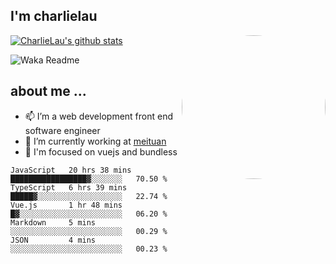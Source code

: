 
<h2>I'm charlielau</h2>
<img align='right' style="border-radius:50%" src="https://avatars1.githubusercontent.com/u/44078251?s=460&u=6b4f1c257663e44063b0b6a21c9c94f45bcfdcc7&v=4" width="230">

[![CharlieLau's github stats](https://github-readme-stats.vercel.app/api?username=charlielau)](https://github.com/charlielau/github-readme-stats)


![Waka Readme](https://github.com/CharlieLau/charlielau/workflows/Waka%20Readme/badge.svg)

## about me ...
- 📫 I’m a web development front end software engineer
- 🔭 I’m currently working at  <a href="https://www.meituan.com">meituan</a>
- 🔭 I'm focused on vuejs and bundless

<!-- <p align="center">
  <a href="https://github.com/charlielau" class="rich-diff-level-one">
    <img src="https://github-readme-stats.vercel.app/api?username=charlielau&title_color=333&text_color=777" alt="CharlieLau" >
  </a>
</p> -->

<!--START_SECTION:waka-->
```text
JavaScript   20 hrs 38 mins  █████████████████▓░░░░░░░   70.50 % 
TypeScript   6 hrs 39 mins   █████▓░░░░░░░░░░░░░░░░░░░   22.74 % 
Vue.js       1 hr 48 mins    █▓░░░░░░░░░░░░░░░░░░░░░░░   06.20 % 
Markdown     5 mins          ░░░░░░░░░░░░░░░░░░░░░░░░░   00.29 % 
JSON         4 mins          ░░░░░░░░░░░░░░░░░░░░░░░░░   00.23 % 
```
<!--END_SECTION:waka-->
